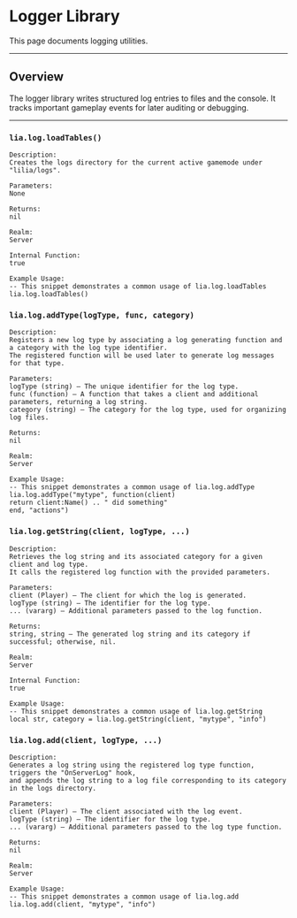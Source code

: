 # Logger Library

This page documents logging utilities.

---

## Overview

The logger library writes structured log entries to files and the console. It tracks important gameplay events for later auditing or debugging.

---

### `lia.log.loadTables()`

    
    Description:
    Creates the logs directory for the current active gamemode under "lilia/logs".
    
    Parameters:
    None
    
    Returns:
    nil
    
    Realm:
    Server
    
    Internal Function:
    true
    
    Example Usage:
    -- This snippet demonstrates a common usage of lia.log.loadTables
    lia.log.loadTables()

### `lia.log.addType(logType, func, category)`

    
    Description:
    Registers a new log type by associating a log generating function and a category with the log type identifier.
    The registered function will be used later to generate log messages for that type.
    
    Parameters:
    logType (string) – The unique identifier for the log type.
    func (function) – A function that takes a client and additional parameters, returning a log string.
    category (string) – The category for the log type, used for organizing log files.
    
    Returns:
    nil
    
    Realm:
    Server
    
    Example Usage:
    -- This snippet demonstrates a common usage of lia.log.addType
    lia.log.addType("mytype", function(client)
    return client:Name() .. " did something"
    end, "actions")

### `lia.log.getString(client, logType, ...)`

    
    Description:
    Retrieves the log string and its associated category for a given client and log type.
    It calls the registered log function with the provided parameters.
    
    Parameters:
    client (Player) – The client for which the log is generated.
    logType (string) – The identifier for the log type.
    ... (vararg) – Additional parameters passed to the log function.
    
    Returns:
    string, string – The generated log string and its category if successful; otherwise, nil.
    
    Realm:
    Server
    
    Internal Function:
    true
    
    Example Usage:
    -- This snippet demonstrates a common usage of lia.log.getString
    local str, category = lia.log.getString(client, "mytype", "info")

### `lia.log.add(client, logType, ...)`

    
    Description:
    Generates a log string using the registered log type function, triggers the "OnServerLog" hook,
    and appends the log string to a log file corresponding to its category in the logs directory.
    
    Parameters:
    client (Player) – The client associated with the log event.
    logType (string) – The identifier for the log type.
    ... (vararg) – Additional parameters passed to the log type function.
    
    Returns:
    nil
    
    Realm:
    Server
    
    Example Usage:
    -- This snippet demonstrates a common usage of lia.log.add
    lia.log.add(client, "mytype", "info")
